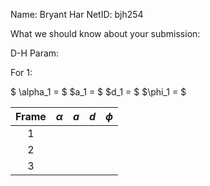 Name: Bryant Har
NetID: bjh254

What we should know about your submission:

D-H Param:


For 1:

$ \alpha_1 = $
$a_1 = $
$d_1 = $
$\phi_1 = $

| Frame | $\alpha$    | $a$    | $d$ | $\phi$ |
| :---:   | :---: | :---: | :---: | :---: |
| 1 |    |    |  |  |
| 2 |    |    |  |  |
| 3 |    |    |  |  |
